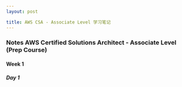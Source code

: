 ```yaml
---
layout: post

title: AWS CSA - Associate Level 学习笔记
---
```


### Notes AWS Certified Solutions Architect - Associate Level (Prep Course) 

#### Week 1

##### Day 1

